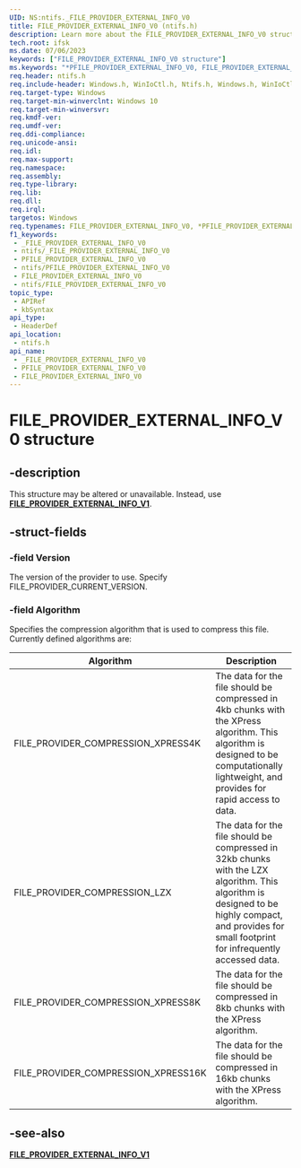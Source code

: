 ```yaml
---
UID: NS:ntifs._FILE_PROVIDER_EXTERNAL_INFO_V0
title: FILE_PROVIDER_EXTERNAL_INFO_V0 (ntifs.h)
description: Learn more about the FILE_PROVIDER_EXTERNAL_INFO_V0 structure.
tech.root: ifsk
ms.date: 07/06/2023
keywords: ["FILE_PROVIDER_EXTERNAL_INFO_V0 structure"]
ms.keywords: "*PFILE_PROVIDER_EXTERNAL_INFO_V0, FILE_PROVIDER_EXTERNAL_INFO_V0, FILE_PROVIDER_EXTERNAL_INFO_V0 structure [Installable File System Drivers], PFILE_PROVIDER_EXTERNAL_INFO_V0, PFILE_PROVIDER_EXTERNAL_INFO_V0 structure pointer [Installable File System Drivers], _FILE_PROVIDER_EXTERNAL_INFO_V0, ifsk.file_provider_external_info_v0, ntifs/FILE_PROVIDER_EXTERNAL_INFO_V0, ntifs/PFILE_PROVIDER_EXTERNAL_INFO_V0"
req.header: ntifs.h
req.include-header: Windows.h, WinIoCtl.h, Ntifs.h, Windows.h, WinIoCtl.h, Ntifs.h
req.target-type: Windows
req.target-min-winverclnt: Windows 10
req.target-min-winversvr: 
req.kmdf-ver: 
req.umdf-ver: 
req.ddi-compliance: 
req.unicode-ansi: 
req.idl: 
req.max-support: 
req.namespace: 
req.assembly: 
req.type-library: 
req.lib: 
req.dll: 
req.irql: 
targetos: Windows
req.typenames: FILE_PROVIDER_EXTERNAL_INFO_V0, *PFILE_PROVIDER_EXTERNAL_INFO_V0
f1_keywords:
 - _FILE_PROVIDER_EXTERNAL_INFO_V0
 - ntifs/_FILE_PROVIDER_EXTERNAL_INFO_V0
 - PFILE_PROVIDER_EXTERNAL_INFO_V0
 - ntifs/PFILE_PROVIDER_EXTERNAL_INFO_V0
 - FILE_PROVIDER_EXTERNAL_INFO_V0
 - ntifs/FILE_PROVIDER_EXTERNAL_INFO_V0
topic_type:
 - APIRef
 - kbSyntax
api_type:
 - HeaderDef
api_location:
 - ntifs.h
api_name:
 - _FILE_PROVIDER_EXTERNAL_INFO_V0
 - PFILE_PROVIDER_EXTERNAL_INFO_V0
 - FILE_PROVIDER_EXTERNAL_INFO_V0
---
```


# FILE_PROVIDER_EXTERNAL_INFO_V0 structure

## -description

This structure may be altered or unavailable. Instead, use [**FILE_PROVIDER_EXTERNAL_INFO_V1**](ns-ntifs-_file_provider_external_info_v1.md).

## -struct-fields

### -field Version

The version of the provider to use. Specify FILE_PROVIDER_CURRENT_VERSION.

### -field Algorithm

Specifies the compression algorithm that is used to compress this file. Currently defined algorithms are:

| Algorithm | Description |
| --------- | ----------- |
| FILE_PROVIDER_COMPRESSION_XPRESS4K  | The data for the file should be compressed in 4kb chunks with the XPress algorithm. This algorithm is designed to be computationally lightweight, and provides for rapid access to data. |
| FILE_PROVIDER_COMPRESSION_LZX       | The data for the file should be compressed in 32kb chunks with the LZX algorithm. This algorithm is designed to be highly compact, and provides for small footprint for infrequently accessed data. |
| FILE_PROVIDER_COMPRESSION_XPRESS8K  | The data for the file should be compressed in 8kb chunks with the XPress algorithm.  |
| FILE_PROVIDER_COMPRESSION_XPRESS16K | The data for the file should be compressed in 16kb chunks with the XPress algorithm. |

## -see-also

[**FILE_PROVIDER_EXTERNAL_INFO_V1**](ns-ntifs-_file_provider_external_info_v1.md)
